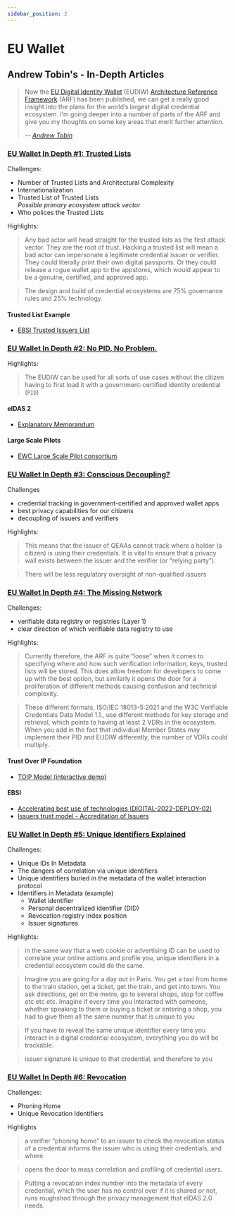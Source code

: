 ```yaml
---
sidebar_position: 2
---
```


# EU Wallet

##  Andrew Tobin's - In-Depth Articles
> Now the [EU Digital Identity Wallet](https://commission.europa.eu/strategy-and-policy/priorities-2019-2024/europe-fit-digital-age/european-digital-identity_en) (EUDIW) [Architecture Reference Framework](https://digital-strategy.ec.europa.eu/en/library/european-digital-identity-wallet-architecture-and-reference-framework) (ARF) has been published, we can get a really good insight into the plans for the world’s largest digital credential ecosystem. I’m going deeper into a number of parts of the ARF and give you my thoughts on some key areas that merit further attention.
>
> -- _[Andrew Tobin](https://www.linkedin.com/in/tobinandrew/)_

### [EU Wallet In Depth #1: Trusted Lists](https://www.linkedin.com/pulse/eu-wallet-depth-1-trusted-lists-andrew-tobin/)  
Challenges:
* Number of Trusted Lists and Architectural Complexity
* Internationalization
* Trusted List of Trusted Lists  
_Possible primary ecosystem attack vector_
* Who polices the Trusted Lists 

Highlights:

> Any bad actor will head straight for the trusted lists as the first attack vector. They are the root of trust. Hacking a trusted list will mean a bad actor can impersonate a legitimate credential issuer or verifier. They could literally print their own digital passports. Or they could release a rogue wallet app to the appstores, which would appear to be a genuine, certified, and approved app.

> The design and build of credential ecosystems are 75% governance rules and 25% technology. 

#### Trusted List Example
*  [EBSI Trusted Issuers List](https://ec.europa.eu/digital-building-blocks/wikis/display/EBSIDOC/Issuers+trust+model+-+Accreditation+of+Issuers)

### [EU Wallet In Depth #2: No PID, No Problem.](https://www.linkedin.com/pulse/eu-wallet-depth-2-pid-problem-andrew-tobin/)  
Highlights:

> The EUDIW can be used for all sorts of use cases without the citizen having to first load it with a government-certified identity credential (`PID`)

#### eIDAS 2
* [Explanatory Memorandum](https://eur-lex.europa.eu/legal-content/EN/TXT/?uri=CELEX%3A52021PC0281)

#### Large Scale Pilots
* [EWC Large Scale Pilot consortium](https://eudiwalletconsortium.org/)

### [EU Wallet In Depth #3: Conscious Decoupling?](https://www.linkedin.com/pulse/eu-wallet-dept-3-conscious-decoupling-andrew-tobin/)
Challenges
* credential tracking in government-certified and approved wallet apps
* best privacy capabilities for our citizens
* decoupling of issuers and verifiers


Highlights:

> This means that the issuer of QEAAs cannot track where a holder (a citizen) is using their credentials. It is vital to ensure that a privacy wall exists between the issuer and the verifier (or “relying party”).

> There will be less regulatory oversight of non-qualified issuers


### [EU Wallet In Depth #4: The Missing Network](https://www.linkedin.com/pulse/eu-wallet-depth-4-missing-network-andrew-tobin/)
Challenges:
* verifiable data registry or registries (Layer 1)
* clear direction of which verifiable data registry to use
  

Highlights:

> Currently therefore, the ARF is quite “loose” when it comes to specifying where and how such verification information, keys, trusted lists will be stored. This does allow freedom for developers to come up with the best option, but similarly it opens the door for a proliferation of different methods causing confusion and technical complexity.

> These different formats, ISO/IEC 18013-5:2021 and the W3C Verifiable Credentials Data Model 1.1., use different methods for key storage and retrieval, which points to having at least 2 VDRs in the ecosystem. When you add in the fact that individual Member States may implement their PID and EUDIW differently, the number of VDRs could multiply.


#### Trust Over IP Foundation
* [TOIP Model (interactive demo)](https://trustoverip.org/wp-content/toip-model/)

#### EBSI
* [Accelerating best use of technologies (DIGITAL-2022-DEPLOY-02)](https://ec.europa.eu/info/funding-tenders/opportunities/portal/screen/opportunities/topic-details/digital-2022-deploy-02-ebsi-services)
* [Issuers trust model - Accreditation of Issuers](https://ec.europa.eu/digital-building-blocks/wikis/display/EBSIDOC/Issuers+trust+model+-+Accreditation+of+Issuers)


### [EU Wallet In Depth #5: Unique Identifiers Explained](https://www.linkedin.com/pulse/eu-wallet-depth-5-unique-identifiers-explained-andrew-tobin/)

Challenges:
* Unique IDs In Metadata
* The dangers of correlation via unique identifiers
* Unique identifiers buried in the metadata of the wallet interaction protocol
* Identifiers in Metadata (example)
  * Wallet identifier
  * Personal decentralized identifier (DID)
  * Revocation registry index position
  * Issuer signatures


Highlights:

> in the same way that a web cookie or advertising ID can be used to correlate your online actions and profile you, unique identifiers in a credential ecosystem could do the same.

> Imagine you are going for a day out in Paris. You get a taxi from home to the train station, get a ticket, get the train, and get into town. You ask directions, get on the metro, go to several shops, stop for coffee etc etc etc. Imagine if every time you interacted with someone, whether speaking to them or buying a ticket or entering a shop, you had to give them all the same number that is unique to you

> If you have to reveal the same unique identifier every time you interact in a digital credential  ecosystem, everything you do will be trackable.

> issuer signature is unique to that credential, and therefore to you

### [EU Wallet In Depth #6: Revocation](https://www.linkedin.com/pulse/eu-wallet-depth-6-revocation-andrew-tobin/)
Challenges: 
- Phoning Home
- Unique Revocation Identifiers

Highlights
> a verifier “phoning home” to an issuer to check the revocation status of a credential informs the issuer who is using their credentials, and where. 

> opens the door to mass correlation and profiling of credential users.

> Putting a revocation index number into the metadata of every credential, which the user has no control over if it is shared or not, runs roughshod through the privacy management that eIDAS 2.0 needs.
